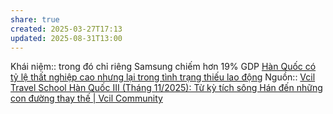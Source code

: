 ```yaml
---
share: true
created: 2025-03-27T17:13
updated: 2025-08-31T13:00
---
```

Khái niệm:: 
trong đó chỉ riêng Samsung chiếm hơn 19% GDP
[Hàn Quốc có tỷ lệ thất nghiệp cao nhưng lại trong tình trạng thiếu lao động](./H%C3%A0n%20Qu%E1%BB%91c%20c%C3%B3%20t%E1%BB%B7%20l%E1%BB%87%20th%E1%BA%A5t%20nghi%E1%BB%87p%20cao%20nh%C6%B0ng%20l%E1%BA%A1i%20trong%20t%C3%ACnh%20tr%E1%BA%A1ng%20thi%E1%BA%BFu%20lao%20%C4%91%E1%BB%99ng.md)
Nguồn:: [Vcil Travel School Hàn Quốc III (Tháng 11/2025): Từ kỳ tích sông Hán đến những con đường thay thế \| Vcil Community](https://www.vcil.community/event-details/vts-han-quoc-3)